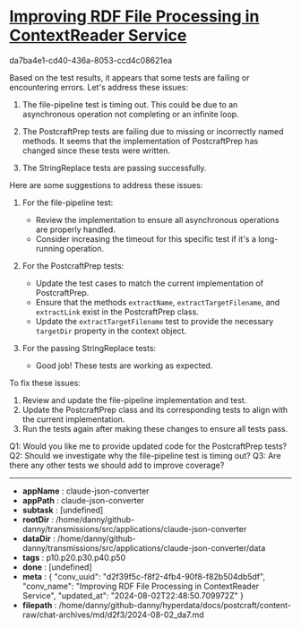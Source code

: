 # [Improving RDF File Processing in ContextReader Service](https://claude.ai/chat/d2f39f5c-f8f2-4fb4-90f8-f82b504db5df)

da7ba4e1-cd40-436a-8053-ccd4c08621ea

 Based on the test results, it appears that some tests are failing or encountering errors. Let's address these issues:

1. The file-pipeline test is timing out. This could be due to an asynchronous operation not completing or an infinite loop.

2. The PostcraftPrep tests are failing due to missing or incorrectly named methods. It seems that the implementation of PostcraftPrep has changed since these tests were written.

3. The StringReplace tests are passing successfully.

Here are some suggestions to address these issues:

1. For the file-pipeline test:
   - Review the implementation to ensure all asynchronous operations are properly handled.
   - Consider increasing the timeout for this specific test if it's a long-running operation.

2. For the PostcraftPrep tests:
   - Update the test cases to match the current implementation of PostcraftPrep.
   - Ensure that the methods `extractName`, `extractTargetFilename`, and `extractLink` exist in the PostcraftPrep class.
   - Update the `extractTargetFilename` test to provide the necessary `targetDir` property in the context object.

3. For the passing StringReplace tests:
   - Good job! These tests are working as expected.

To fix these issues:

1. Review and update the file-pipeline implementation and test.
2. Update the PostcraftPrep class and its corresponding tests to align with the current implementation.
3. Run the tests again after making these changes to ensure all tests pass.

Q1: Would you like me to provide updated code for the PostcraftPrep tests?
Q2: Should we investigate why the file-pipeline test is timing out?
Q3: Are there any other tests we should add to improve coverage?

---

* **appName** : claude-json-converter
* **appPath** : claude-json-converter
* **subtask** : [undefined]
* **rootDir** : /home/danny/github-danny/transmissions/src/applications/claude-json-converter
* **dataDir** : /home/danny/github-danny/transmissions/src/applications/claude-json-converter/data
* **tags** : p10.p20.p30.p40.p50
* **done** : [undefined]
* **meta** : {
  "conv_uuid": "d2f39f5c-f8f2-4fb4-90f8-f82b504db5df",
  "conv_name": "Improving RDF File Processing in ContextReader Service",
  "updated_at": "2024-08-02T22:48:50.709972Z"
}
* **filepath** : /home/danny/github-danny/hyperdata/docs/postcraft/content-raw/chat-archives/md/d2f3/2024-08-02_da7.md